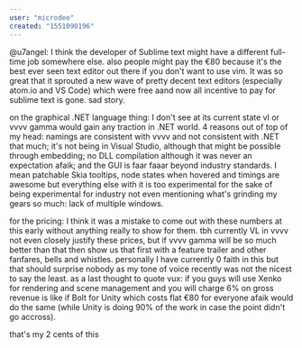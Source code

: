 ```yaml
---
user: "microdee"
created: "1551090196"
---
```


@u7angel: I think the developer of Sublime text might have a different full-time job somewhere else. also people might pay the €80 because it's the best ever seen text editor out there if you don't want to use vim. It was so great that it sprouted a new wave of pretty decent text editors (especially atom.io and VS Code) which were free aand now all incentive to pay for sublime text is gone. sad story.

on the graphical .NET language thing: I don't see at its current state vl or vvvv gamma would gain any traction in .NET world. 4 reasons out of top of my head: namings are consistent with vvvv and not consistent with .NET that much; it's not being in Visual Studio, although that might be possible through embedding; no DLL compilation although it was never an expectation afaik; and the GUI is faar faaar beyond industry standards. I mean patchable Skia tooltips, node states when hovered and timings are awesome but everything else with it is too experimental for the sake of being experimental for industry not even mentioning what's grinding my gears so much: lack of multiple windows.

for the pricing: I think it was a mistake to come out with these numbers at this early without anything really to show for them. tbh currently VL in vvvv not even closely justify these prices, but if vvvv gamma will be so much better than that then show us that first with a feature trailer and other fanfares, bells and whistles. personally I have currently 0 faith in this but that should surprise nobody as my tone of voice recently was not the nicest to say the least. as a last thought to quote vux: if you guys will use Xenko for rendering and scene management and you will charge 6% on gross revenue is like if Bolt for Unity which costs flat €80 for everyone afaik would do the same (while Unity is doing 90% of the work in case the point didn't go accross).

that's my 2 cents of this
